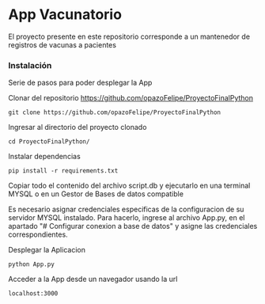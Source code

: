 # App Vacunatorio

El proyecto presente en este repositorio corresponde a un mantenedor de registros de vacunas a pacientes 

### Instalación

Serie de pasos para poder desplegar la App

Clonar del repositorio https://github.com/opazoFelipe/ProyectoFinalPython

```
git clone https://github.com/opazoFelipe/ProyectoFinalPython
```
Ingresar al directorio del proyecto clonado

```
cd ProyectoFinalPython/                                                                                                
```

Instalar dependencias

```
pip install -r requirements.txt                                                                                            
```

Copiar todo el contenido del archivo script.db y ejecutarlo en una terminal MYSQL o en un Gestor de Bases de datos compatible

Es necesario asignar credenciales especificas de la configuracion de su servidor MYSQL instalado. 
Para hacerlo, ingrese al archivo App.py, en el apartado "# Configurar conexion a base de datos" y asigne las credenciales correspondientes.

Desplegar la Aplicacion

```
python App.py                                                                                         
```

Acceder a la App desde un navegador usando la url

```
localhost:3000                                                                                      
```
